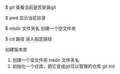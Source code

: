 $ git
查看当前是否安装git

$ pwd
显示当前目录

$ mkdir 文件夹名
创建一个空文件夹

$ cd 路径
进入指定路径


创建版本库
1. 创建一个空文件夹
mkdir 文件夹名
2. 初始化一个仓库，把它变成git可以管理的仓库
git init